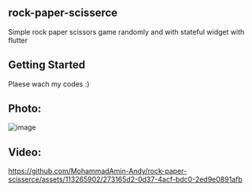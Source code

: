 ## rock-paper-scisserce

 Simple rock paper scissors game randomly and with stateful widget with flutter

## Getting Started

Plaese wach my codes :)

## Photo:

![image](https://github.com/MohammadAmin-Andy/rock-paper-scisserce/assets/113265902/614ad8fb-78a4-4835-8755-7a2f195ff6b8)

## Video:

https://github.com/MohammadAmin-Andy/rock-paper-scisserce/assets/113265902/273165d2-0d37-4acf-bdc0-2ed9e0891afb

